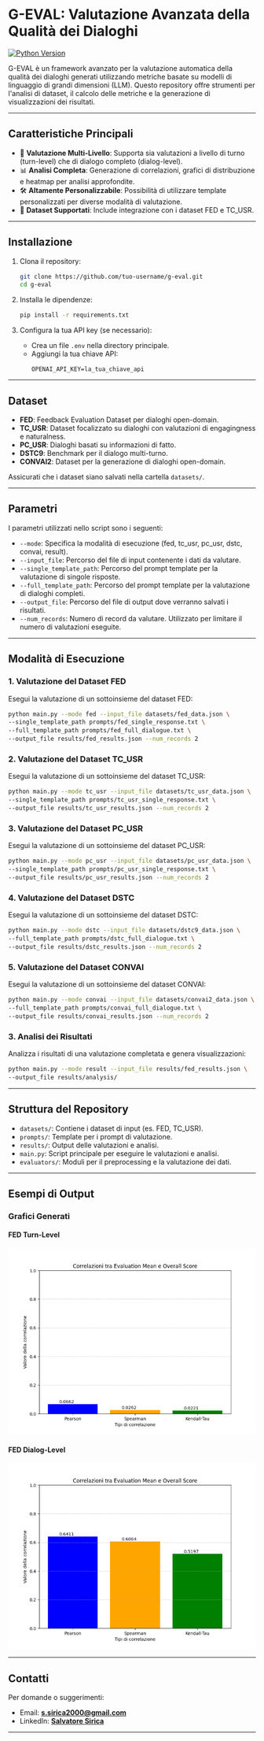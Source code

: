 
# **G-EVAL: Valutazione Avanzata della Qualità dei Dialoghi**

[![Python Version](https://img.shields.io/badge/python-3.8%2B-blue)](https://www.python.org/)

G-EVAL è un framework avanzato per la valutazione automatica della qualità dei dialoghi generati utilizzando metriche basate su modelli di linguaggio di grandi dimensioni (LLM). Questo repository offre strumenti per l'analisi di dataset, il calcolo delle metriche e la generazione di visualizzazioni dei risultati.

---

## **Caratteristiche Principali**
- 🚀 **Valutazione Multi-Livello**: Supporta sia valutazioni a livello di turno (turn-level) che di dialogo completo (dialog-level).
- 📊 **Analisi Completa**: Generazione di correlazioni, grafici di distribuzione e heatmap per analisi approfondite.
- 🛠️ **Altamente Personalizzabile**: Possibilità di utilizzare template personalizzati per diverse modalità di valutazione.
- 📂 **Dataset Supportati**: Include integrazione con i dataset FED e TC_USR.

---

## **Installazione**

1. Clona il repository:
   ```bash
   git clone https://github.com/tuo-username/g-eval.git
   cd g-eval
   ```

2. Installa le dipendenze:
   ```bash
   pip install -r requirements.txt
   ```

3. Configura la tua API key (se necessario):
   - Crea un file `.env` nella directory principale.
   - Aggiungi la tua chiave API:
     ```
     OPENAI_API_KEY=la_tua_chiave_api
     ```

---

## **Dataset**
- **FED**: Feedback Evaluation Dataset per dialoghi open-domain.
- **TC_USR**: Dataset focalizzato su dialoghi con valutazioni di engagingness e naturalness.
- **PC_USR**: Dialoghi basati su informazioni di fatto.
- **DSTC9**: Benchmark per il dialogo multi-turno.
- **CONVAI2**: Dataset per la generazione di dialoghi open-domain.

Assicurati che i dataset siano salvati nella cartella `datasets/`.

---

## **Parametri**

I parametri utilizzati nello script sono i seguenti:

- `--mode`: Specifica la modalità di esecuzione (fed, tc_usr, pc_usr, dstc, convai, result).
- `--input_file`: Percorso del file di input contenente i dati da valutare.
- `--single_template_path`: Percorso del prompt template per la valutazione di singole risposte.
- `--full_template_path`: Percorso del prompt template per la valutazione di dialoghi completi.
- `--output_file`: Percorso del file di output dove verranno salvati i risultati.
- `--num_records`: Numero di record da valutare. Utilizzato per limitare il numero di valutazioni eseguite.

---

## **Modalità di Esecuzione**

### 1. **Valutazione del Dataset FED**
Esegui la valutazione di un sottoinsieme del dataset FED:
```bash
python main.py --mode fed --input_file datasets/fed_data.json \
--single_template_path prompts/fed_single_response.txt \
--full_template_path prompts/fed_full_dialogue.txt \
--output_file results/fed_results.json --num_records 2
```

### 2. **Valutazione del Dataset TC_USR**
Esegui la valutazione di un sottoinsieme del dataset TC_USR:
```bash
python main.py --mode tc_usr --input_file datasets/tc_usr_data.json \
--single_template_path prompts/tc_usr_single_response.txt \
--output_file results/tc_usr_results.json --num_records 2
```

### 3. **Valutazione del Dataset PC_USR**
Esegui la valutazione di un sottoinsieme del dataset PC_USR:
```bash
python main.py --mode pc_usr --input_file datasets/pc_usr_data.json \
--single_template_path prompts/pc_usr_single_response.txt \
--output_file results/pc_usr_results.json --num_records 2
```

### 4. **Valutazione del Dataset DSTC**
Esegui la valutazione di un sottoinsieme del dataset DSTC:
```bash
python main.py --mode dstc --input_file datasets/dstc9_data.json \
--full_template_path prompts/dstc_full_dialogue.txt \
--output_file results/dstc_results.json --num_records 2
```

### 5. **Valutazione del Dataset CONVAI**
Esegui la valutazione di un sottoinsieme del dataset CONVAI:
```bash
python main.py --mode convai --input_file datasets/convai2_data.json \
--full_template_path prompts/convai_full_dialogue.txt \
--output_file results/convai_results.json --num_records 2
```

### 3. **Analisi dei Risultati**
Analizza i risultati di una valutazione completata e genera visualizzazioni:
```bash
python main.py --mode result --input_file results/fed_results.json \
--output_file results/analysis/
```

---

## **Struttura del Repository**

- `datasets/`: Contiene i dataset di input (es. FED, TC_USR).
- `prompts/`: Template per i prompt di valutazione.
- `results/`: Output delle valutazioni e analisi.
- `main.py`: Script principale per eseguire le valutazioni e analisi.
- `evaluators/`: Moduli per il preprocessing e la valutazione dei dati.

---

## **Esempi di Output**
### Grafici Generati
#### FED Turn-Level
![FED Turn-Level](results/fed/fed_correlation_turn_level.png)

#### FED Dialog-Level
![FED Dialog-Level](results/fed/fed_correlation_dialog_level.png)

---

## **Contatti**
Per domande o suggerimenti:
- Email: **s.sirica2000@gmail.com**
- LinkedIn: **[Salvatore Sirica](https://www.linkedin.com/in/salvatore-sirica-823325208/)**

---
